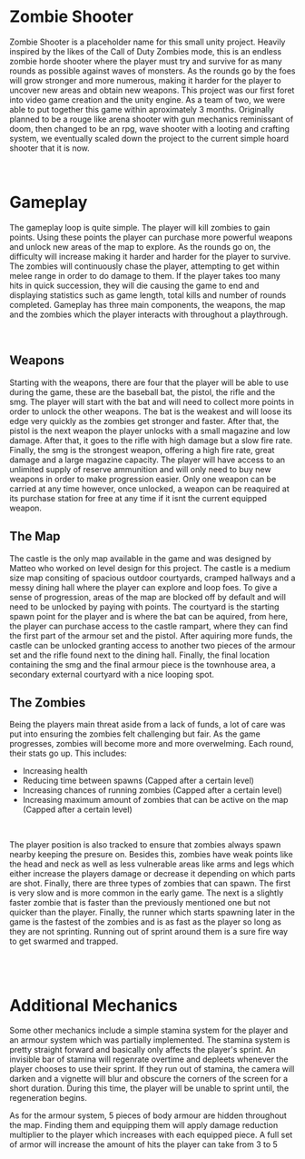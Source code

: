 <h1>Zombie Shooter</h1>
<p>Zombie Shooter is a placeholder name for this small unity project. Heavily inspired by the likes of the Call of Duty Zombies mode, this is an endless zombie horde shooter where the player must try and survive for as many rounds as possible against waves of monsters. As the rounds go by the foes will grow stronger and more numerous, making it harder for the player to uncover new areas and obtain new weapons. This project was our first foret into video game creation and the unity engine. As a team of two, we were able to put together this game within aproximately 3 months. Originally planned to be a rouge like arena shooter with gun mechanics reminissant of doom, then changed to be an rpg, wave shooter with a looting and crafting system, we eventually scaled down the project to the current simple hoard shooter that it is now.</p>
<br>

<h1>Gameplay</h1>
<p>The gameplay loop is quite simple. The player will kill zombies to gain points. Using these points the player can purchase more powerful weapons and unlock new areas of the map to explore. As the rounds go on, the difficulty will increase making it harder and harder for the player to survive. The zombies will continuously chase the player, attempting to get within melee range in order to do damage to them. If the player takes too many hits in quick succession, they will die causing the game to end and displaying statistics such as game length, total kills and number of rounds completed. Gameplay has three main components, the weapons, the map and the zombies which the player interacts with throughout a playthrough.</p>
<br>

<h2>Weapons</h2>
<p>Starting with the weapons, there are four that the player will be able to use during the game, these are the baseball bat, the pistol, the rifle and the smg. The player will start with the bat and will need to collect more points in order to unlock the other weapons. The bat is the weakest and will loose its edge very quickly as the zombies get stronger and faster. After that, the pistol is the next weapon the player unlocks with a small magazine and low damage. After that, it goes to the rifle with high damage but a slow fire rate. Finally, the smg is the strongest weapon, offering a high fire rate, great damage and a large magazine capacity. The player will have access to an unlimited supply of reserve ammunition and will only need to buy new weapons in order to make progression easier. Only one weapon can be carried at any time however, once unlocked, a weapon can be reaquired at its purchase station for free at any time if it isnt the current equipped weapon.</p>



<h2>The Map</h2>
<p>The castle is the only map available in the game and was designed by Matteo who worked on level design for this project. The castle is a medium size map consiting of spacious outdoor courtyards, cramped hallways and a messy dining hall where the player can explore and loop foes. To give a sense of progression, areas of the map are blocked off by default and will need to be unlocked by paying with points. The courtyard is the starting spawn point for the player and is where the bat can be aquired, from here, the player can purchase access to the castle rampart, where they can find the first part of the armour set and the pistol. After aquiring more funds, the castle can be unlocked granting access to another two pieces of the armour set and the rifle found next to the dining hall. Finally, the final location containing the smg and the final armour piece is the townhouse area, a secondary external courtyard with a nice looping spot.</p>


<h2>The Zombies</h2>
<p>Being the players main threat aside from a lack of funds, a lot of care was put into ensuring the zombies felt challenging but fair. As the game progresses, zombies will become more and more overwelming. Each round, their stats go up. This includes:</p>
<ul>
  <li>Increasing health</li>
  <li>Reducing time between spawns (Capped after a certain level)</li>
  <li>Increasing chances of running zombies (Capped after a certain level)</li>
  <li>Increasing maximum amount of zombies that can be active on the map (Capped after a certain level)</li>
</ul>
<br>

<p>The player position is also tracked to ensure that zombies always spawn nearby keeping the presure on. Besides this, zombies have weak points like the head and neck as well as less vulnerable areas like arms and legs which either increase the players damage or decrease it depending on which parts are shot. Finally, there are three types of zombies that can spawn. The first is very slow and is more common in the early game. The next is a slightly faster zombie that is faster than the previously mentioned one but not quicker than the player. Finally, the runner which starts spawning later in the game is the fastest of the zombies and is as fast as the player so long as they are not sprinting. Running out of sprint around them is a sure fire way to get swarmed and trapped.</p>
<br><br>


<h1>Additional Mechanics</h1>
<p>Some other mechanics include a simple stamina system for the player and an armour system which was partially implemented. The stamina system is pretty straight forward and basically only affects the player's sprint. An invisible bar of stamina will regenrate overtime and depleets whenever the player chooses to use their sprint. If they run out of stamina, the camera will darken and a vignette will blur and obscure the corners of the screen for a short duration. During this time, the player will be unable to sprint until, the regeneration begins.</p>
<p>As for the armour system, 5 pieces of body armour are hidden throughout the map. Finding them and equipping them will apply damage reduction multiplier to the player which increases with each equipped piece. A full set of armor will increase the amount of hits the player can take from 3 to 5</p>

